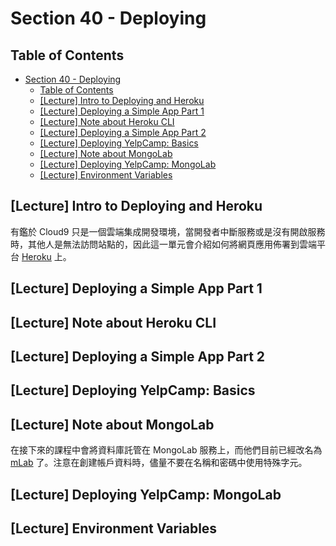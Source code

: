 # Section 40 - Deploying

## Table of Contents

- [Section 40 - Deploying](#section-40---deploying)
  - [Table of Contents](#table-of-contents)
  - [[Lecture] Intro to Deploying and Heroku](#lecture-intro-to-deploying-and-heroku)
  - [[Lecture] Deploying a Simple App Part 1](#lecture-deploying-a-simple-app-part-1)
  - [[Lecture] Note about Heroku CLI](#lecture-note-about-heroku-cli)
  - [[Lecture] Deploying a Simple App Part 2](#lecture-deploying-a-simple-app-part-2)
  - [[Lecture] Deploying YelpCamp: Basics](#lecture-deploying-yelpcamp-basics)
  - [[Lecture] Note about MongoLab](#lecture-note-about-mongolab)
  - [[Lecture] Deploying YelpCamp: MongoLab](#lecture-deploying-yelpcamp-mongolab)
  - [[Lecture] Environment Variables](#lecture-environment-variables)

## [Lecture] Intro to Deploying and Heroku

有鑑於 Cloud9 只是一個雲端集成開發環境，當開發者中斷服務或是沒有開啟服務時，其他人是無法訪問站點的，因此這一單元會介紹如何將網頁應用佈署到雲端平台 [Heroku](https://www.heroku.com/
) 上。

## [Lecture] Deploying a Simple App Part 1

## [Lecture] Note about Heroku CLI

## [Lecture] Deploying a Simple App Part 2

## [Lecture] Deploying YelpCamp: Basics

## [Lecture] Note about MongoLab

在接下來的課程中會將資料庫託管在 MongoLab 服務上，而他們目前已經改名為 [mLab](http://www.mlab.com/) 了。注意在創建帳戶資料時，儘量不要在名稱和密碼中使用特殊字元。

## [Lecture] Deploying YelpCamp: MongoLab

## [Lecture] Environment Variables

